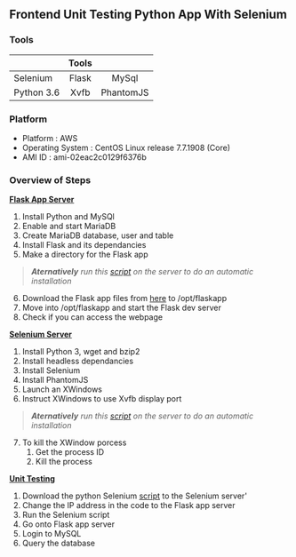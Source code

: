 ## Frontend Unit Testing Python App With Selenium

### Tools

|            | Tools |           |
|------------|:-----:|:---------:|
| Selenium   | Flask | MySql     |
| Python 3.6 | Xvfb  | PhantomJS |

### Platform

- Platform : AWS
- Operating System : CentOS Linux release 7.7.1908 (Core)
- AMI ID : ami-02eac2c0129f6376b

### Overview of Steps

**[Flask App Server](https://github.com/hadriane/unit_testing_python_selenium/edit/master/steps/flask_app_server.md)**
1) Install Python and MySQl
2) Enable and start MariaDB
3) Create MariaDB database, user and table
4) Install Flask and its dependancies
5) Make a directory for the Flask app
> ***Aternatively** run this [script](https://github.com/hadriane/scripts/edit/master/installation/flask_app.sh) on the server to do an automatic installation*
6) Download the Flask app files from [here](https://github.com/hadriane/scripts/tree/master/app/flask) to /opt/flaskapp
7) Move into /opt/flaskapp and start the Flask dev server
8) Check if you can access the webpage


**[Selenium Server](https://github.com/hadriane/unit_testing_python_selenium/blob/master/steps/selenium_server.md)**
1) Install Python 3, wget and bzip2
2) Install headless dependancies
3) Install Selenium
4) Install PhantomJS
5) Launch an XWindows
6) Instruct XWindows to use Xvfb display port
> ***Aternatively** run this [script](https://github.com/hadriane/scripts/blob/master/installation/selenium.sh) on the server to do an automatic installation*
7) To kill the XWindow porcess
    1) Get the process ID
    2) Kill the process

**[Unit Testing](https://github.com/hadriane/unit_testing_python_selenium/blob/master/steps/unit_testing.md)**
1) Download the python Selenium [script](https://github.com/hadriane/scripts/blob/master/unittest/selenium_flaskapp.py) to the Selenium server'
2) Change the IP address in the code to the Flask app server
4) Run the Selenium script
5) Go onto Flask app server
6) Login to MySQL
7) Query the database
